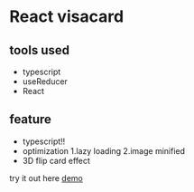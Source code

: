 # React visacard

## tools used

- typescript
- useReducer
- React

## feature

- typescript!!
- optimization
  1.lazy loading
  2.image minified
- 3D flip card effect

try it out here [demo](https://determined-shaw-43dde8.netlify.app/)
